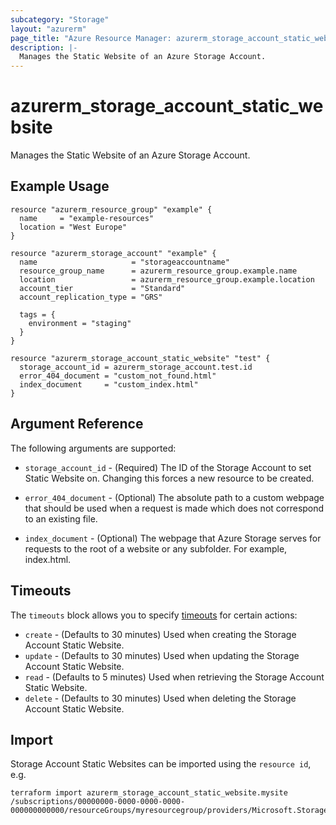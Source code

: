 ```yaml
---
subcategory: "Storage"
layout: "azurerm"
page_title: "Azure Resource Manager: azurerm_storage_account_static_website"
description: |-
  Manages the Static Website of an Azure Storage Account.
---
```


# azurerm_storage_account_static_website

Manages the Static Website of an Azure Storage Account.

## Example Usage

```hcl
resource "azurerm_resource_group" "example" {
  name     = "example-resources"
  location = "West Europe"
}

resource "azurerm_storage_account" "example" {
  name                     = "storageaccountname"
  resource_group_name      = azurerm_resource_group.example.name
  location                 = azurerm_resource_group.example.location
  account_tier             = "Standard"
  account_replication_type = "GRS"

  tags = {
    environment = "staging"
  }
}

resource "azurerm_storage_account_static_website" "test" {
  storage_account_id = azurerm_storage_account.test.id
  error_404_document = "custom_not_found.html"
  index_document     = "custom_index.html"
}
```

## Argument Reference

The following arguments are supported:

* `storage_account_id` - (Required) The ID of the Storage Account to set Static Website on. Changing this forces a new resource to be created.

* `error_404_document` - (Optional) The absolute path to a custom webpage that should be used when a request is made which does not correspond to an existing file.

* `index_document` - (Optional) The webpage that Azure Storage serves for requests to the root of a website or any subfolder. For example, index.html.


## Timeouts

The `timeouts` block allows you to specify [timeouts](https://www.terraform.io/language/resources/syntax#operation-timeouts) for certain actions:

* `create` - (Defaults to 30 minutes) Used when creating the Storage Account Static Website.
* `update` - (Defaults to 30 minutes) Used when updating the Storage Account Static Website.
* `read` - (Defaults to 5 minutes) Used when retrieving the Storage Account Static Website.
* `delete` - (Defaults to 30 minutes) Used when deleting the Storage Account Static Website.

## Import

Storage Account Static Websites can be imported using the `resource id`, e.g.

```shell
terraform import azurerm_storage_account_static_website.mysite /subscriptions/00000000-0000-0000-0000-000000000000/resourceGroups/myresourcegroup/providers/Microsoft.Storage/storageAccounts/myaccount
```